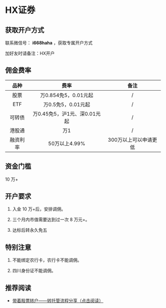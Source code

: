 # HX证券

## 获取开户方式

联系微信号： **i668haha** ，获取专属开户方式

加好友时请备注：HX开户

## 佣金费率

品种 | 费率 | 备注
:---: | :---: | :---:
股票 | 万0.854免5，0.01元起 | /
ETF | 万0.5免5，0.01元起 | /
可转债 | 万0.45免5，沪1元、深0.01元起 | /
港股通 | 万1 | /
融资利率 | 50万以上4.99% | 300万以上可以申请更低

## 资金门槛

10 万+

## 开户要求

1. 入金 10 万+后，安排调佣。

2. 三个月内市值需要达到过一次 8 万元+。

3. 达标后转永久免五

## 特别注意

1. 不能绑定农行卡，农行卡不能调佣。

2. 四川身份证不能调佣。


## 推荐阅读

* [带着股票转户——转托管流程分享（点击阅读）](https://mp.weixin.qq.com/s/lmHAN7KX9w8rGZYSGqC6Ow)